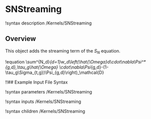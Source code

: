 # SNStreaming

!syntax description /Kernels/SNStreaming

## Overview

This object adds the streaming term of the $S_N$ equation.

!equation
\sum^{N_d}_{d=1}w_d\left(\hat{\Omega}_d\cdot\nabla\Psi^*_{g,d},\tau_g\hat{\Omega}
  \cdot\nabla\Psi_{g,d}-(1-\tau_g\Sigma_{t,g})\Psi_{g,d}\right)_\mathcal{D}

!!## Example Input File Syntax

!syntax parameters /Kernels/SNStreaming

!syntax inputs /Kernels/SNStreaming

!syntax children /Kernels/SNStreaming

